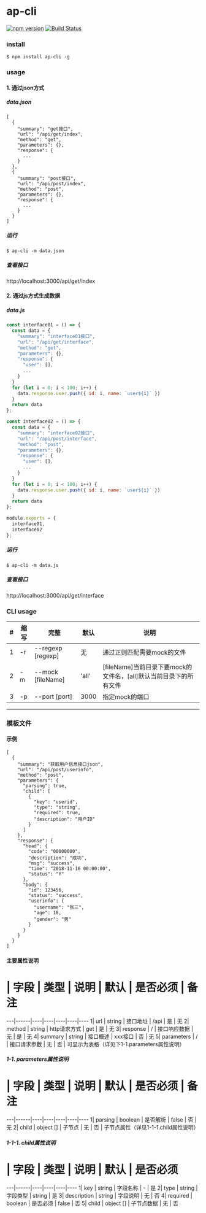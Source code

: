 # ap-cli

<!--[![NPM version](https://img.shields.io/npm/v/ap-cli.svg?style=flat)](https://www.npmjs.com/package/ap-cli)-->
[![npm version](https://badge.fury.io/js/ap-cli.svg)](http://badge.fury.io/js/ap-cli)
[![Build Status](https://travis-ci.org/PengChen96/ap-cli.svg?branch=master)](https://travis-ci.org/PengChen96/ap-cli)

### install
```
$ npm install ap-cli -g
```

### usage
#### 1. 通过json方式
##### data.json
```
[
  {
    "summary": "get接口",
    "url": "/api/get/index",
    "method": "get",
    "parameters": {},
    "response": {
      ...
    }
  },
  {
    "summary": "post接口",
    "url": "/api/post/index",
    "method": "post",
    "parameters": {},
    "response": {
      ...
    }
  }
]
```

##### 运行
```
$ ap-cli -m data.json
```
##### 查看接口
http://localhost:3000/api/get/index

#### 2. 通过js方式生成数据
##### data.js
```javascript
const interface01 = () => {
  const data = {
    "summary": "interface01接口",
    "url": "/api/get/interface",
    "method": "get",
    "parameters": {},
    "response": {
      "user": [],
      ...
    }
  }
  for (let i = 0; i < 100; i++) {
    data.response.user.push({ id: i, name: `user${i}` })
  }
  return data
};

const interface02 = () => {
  const data = {
    "summary": "interface02接口",
    "url": "/api/post/interface",
    "method": "post",
    "parameters": {},
    "response": {
      "user": [],
      ...
    }
  }
  for (let i = 0; i < 100; i++) {
    data.response.user.push({ id: i, name: `user${i}` })
  }
  return data
};

module.exports = {
  interface01,
  interface02
};
```
##### 运行
```
$ ap-cli -m data.js
```
##### 查看接口
http://localhost:3000/api/get/interface

### CLI usage
|#|缩写|完整|默认|说明|
|--|----|------|------|------|
|1|-r|--regexp [regexp]|无|通过正则匹配需要mock的文件|
|2|-m|--mock [fileName]|'all'|[fileName]当前目录下要mock的文件名，[all]默认当前目录下的所有文件|
|3|-p|--port [port]|3000|指定mock的端口|

<!--### TODO-->
<!--- [x] 正则匹配指定要mock的文件-->
<!--- [x] 通过js方式生成接口数据-->
<!--- [ ] 通过swagger文件mock数据-->

---

### 模板文件
#### 示例
```
[
  {
    "summary": "获取用户信息接口json",
    "url": "/api/post/userinfo",
    "method": "post",
    "parameters": {
      "parsing": true,
      "child": [
        {
          "key": "userid",
          "type": "string",
          "required": true,
          "description": "用户ID"
        }
      ]
    },
    "response": {
      "head": {
        "code": "00000000",
        "description": "成功",
        "msg": "success",
        "time": "2018-11-16 00:00:00",
        "status": "Y"
      },
      "body": {
        "id": 123456,
        "status": "success",
        "userinfo": {
          "username": "张三",
          "age": 18,
          "gender": "男"
        }
      }
    }
  }
]
```

#### 主要属性说明
# | 字段 | 类型 | 说明 | 默认 | 是否必须 | 备注
---|------|----|----|----|----|----
1| url | string | 接口地址 | /api | 是 | 无
2| method | string | http请求方式 | get | 是 | 无
3| response | / | 接口响应数据 | 无 | 是 | 无
4| summary | string | 接口概述 | xxx接口 | 否 | 无
5| parameters | / | 接口请求参数 | 无 | 否 | 可显示为表格（详见下1-1.parameters属性说明）

##### 1-1. parameters属性说明
# | 字段 | 类型 | 说明 | 默认 | 是否必须 | 备注
---|------|----|----|----|----|----
1| parsing | boolean | 是否解析 | false | 否 | 无
2| child | object [] | 子节点 | 无 | 否 | 子节点属性（详见1-1-1.child属性说明）

##### 1-1-1. child属性说明
# | 字段 | 类型 | 说明 | 默认 | 是否必须 
---|------|----|----|----|----
1| key | string | 字段名称 | - | 是 
2| type | string | 字段类型 | string | 是 
3| description | string | 字段说明 | 无 | 否 
4| required | boolean | 是否必须 | false | 否 
5| child | object [] | 子节点数据 | 无 | 否 

